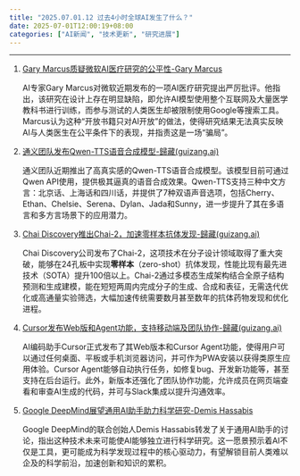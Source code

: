 ```yaml
---
title: "2025.07.01.12 过去4小时全球AI发生了什么？"
date: 2025-07-01T12:00:19+08:00
categories: ["AI新闻", "技术更新", "研究进展"]
---
```


---

1.  [Gary Marcus质疑微软AI医疗研究的公平性-Gary Marcus](https://x.com/GaryMarcus/status/1939879239702233198)

    AI专家Gary Marcus对微软近期发布的一项AI医疗研究提出严厉批评。他指出，该研究在设计上存在明显缺陷，即允许AI模型使用整个互联网及大量医学教科书进行训练，而参与测试的人类医生却被限制使用Google等搜索工具。Marcus认为这种“开放书籍只对AI开放”的做法，使得研究结果无法真实反映AI与人类医生在公平条件下的表现，并指责这是一场“骗局”。

2.  [通义团队发布Qwen-TTS语音合成模型-歸藏(guizang.ai)](https://x.com/op7418/status/1939878725530919383)

    通义团队近期推出了高真实感的Qwen-TTS语音合成模型。该模型目前可通过Qwen API使用，提供极其逼真的语音合成效果。Qwen-TTS支持三种中文方言：北京话、上海话和四川话，并提供了7种双语声音选项，包括Cherry、Ethan、Chelsie、Serena、Dylan、Jada和Sunny，进一步提升了其在多语言和多方言场景下的应用潜力。

3.  [Chai Discovery推出Chai-2，加速零样本抗体发现-歸藏(guizang.ai)](https://x.com/op7418/status/1939876706447499413)

    Chai Discovery公司发布了Chai-2，这项技术在分子设计领域取得了重大突破，能够在24孔板中实现**零样本**（zero-shot）抗体发现，性能比现有最先进技术（SOTA）提升100倍以上。Chai-2通过多模态生成架构结合全原子结构预测和生成建模，能在短短两周内完成分子的生成、合成和表征，无需迭代优化或高通量实验筛选，大幅加速传统需要数月甚至数年的抗体药物发现和优化进程。

4.  [Cursor发布Web版和Agent功能，支持移动端及团队协作-歸藏(guizang.ai)](https://x.com/op7418/status/1939872019434422702)

    AI编码助手Cursor正式发布了其Web版本和Cursor Agent功能，使得用户可以通过任何桌面、平板或手机浏览器访问，并可作为PWA安装以获得类原生应用体验。Cursor Agent能够自动执行任务，如修复bug、开发新功能等，甚至支持在后台运行。此外，新版本还强化了团队协作功能，允许成员在网页端查看和审查AI生成的代码，并可与Slack集成以提升沟通效率。

5.  [Google DeepMind展望通用AI助手助力科学研究-Demis Hassabis](https://x.com/demishassabis/status/1939849303029158280)

    Google DeepMind的联合创始人Demis Hassabis转发了关于通用AI助手的讨论，指出这种技术未来可能使AI能够独立进行科学研究。这一愿景预示着AI不仅是工具，更可能成为科学发现过程中的核心驱动力，有望解锁目前人类难以企及的科学前沿，加速创新和知识的累积。